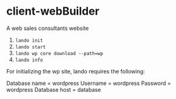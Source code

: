 # client-webBuilder
A web sales consultants website

1. `lando init`
2. `lando start`
2. `lando wp core download --path=wp`
3. `lando info`

For initializing the wp site, lando requires the following:

Database name = wordpress
Username = wordpress
Password = wordpress
Database host = database
